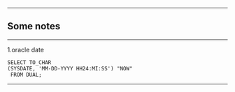 


----------

Some notes
---------


----------
1.oracle date

    
    SELECT TO_CHAR
    (SYSDATE, 'MM-DD-YYYY HH24:MI:SS') "NOW"
     FROM DUAL;


----------


